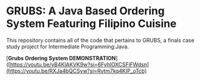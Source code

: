 # GRUBS: A Java Based Ordering System Featuring Filipino Cuisine
This repository contains all of the code that pertains to GRUBS, a finals case study project for Intermediate Programming:Java.


[**Grubs Ordering System DEMONSTRATION**]([https://youtu.be/yB4KlAKVK9w?si=6FyhlOXCSFiFWdsn](https://youtu.be/RXJa4bQCSyw?si=Rvtm7kq4KIP_oTcb)
